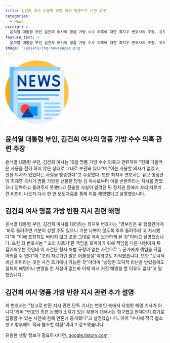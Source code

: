 ```yaml
---
title: 김건희 여사 디올백 반환 의사 방증으로 보관 요구
categories:
  - News
excerpt: >
  윤석열 대통령 부인 김건희 여사의 명품 가방 수수 의혹에 대한 최지우 변호사의 주장. 유모 행정관과 최재영 목사의 관련 진술에 대한 해명과 꼬리 자르기 비판에 대한 답변, 도덕적 비난 회피와 반환 지시 관련 사실에 대한 설명 등을 통해 거짓 해명이 없고 적극적인 협조를 약속한다는 내용. 김 여사가 반환 지시를 하긴 했지만, 돌려주지 못한 사실을 지난해 11월에 알게 된 것과 가방이 대통령실에 옮겨졌다는 진술이 추가됨.
feature_text: >
  윤석열 대통령 부인 김건희 여사의 명품 가방 수수 의혹에 대한 최지우 변호사의 주장. 유모 행정관과 최재영 목사의 관련 진술에 대한 해명과 꼬리 자르기 비판에 대한 답변, 도덕적 비난 회피와 반환 지시 관련 사실에 대한 설명 등을 통해 거짓 해명이 없고 적극적인 협조를 약속한다는 내용. 김 여사가 반환 지시를 하긴 했지만, 돌려주지 못한 사실을 지난해 11월에 알게 된 것과 가방이 대통령실에 옮겨졌다는 진술이 추가됨.
image: '/assets/img/newspaper.png'
---
```


<p><img src="/assets/img/newspaper.png" alt="kimp 속보" /></p>

<h2 data-ke-size="size26">윤석열 대통령 부인, 김건희 여사의 명품 가방 수수 의혹 관련 주장</h2>

<p data-ke-size="size16">윤석열 대통령 부인, 김건희 여사는 16일 명품 가방 수수 의혹과 관련하여 "현재 디올백은 사용을 전혀 하지 않은 상태로 그대로 보관돼 있다"며 "이는 사용할 의사가 없었고, 반환 의사가 있었다는 사실을 방증한다"고 주장했다. 또한 최지우 변호사는 유모 행정관이 최재영 목사가 명품 가방을 선물한 당일 김 여사로부터 이를 반환하라는 지시를 받았으나 깜빡하고 돌려주지 못했다고 진술한 사실이 알려진 뒤 정치권 등에서 꼬리 자르기란 비판이 나오자 다시 한 번 보도자료를 통해 이를 해명했다고 설명했습니다.</p>

<h2 data-ke-size="size26">김건희 여사 명품 가방 반환 지시 관련 해명</h2>

<p data-ke-size="size16">윤석열 대통령 부인, 김건희 여사를 대리하는 최지우 변호사는 "영부인은 유 행정관에게 '바로 돌려주면 기분이 상할 수도 있으니 기분 나쁘지 않도록 추후 돌려주라'고 지시했다"며 "이에 포장지도 버리지 않고 포장 그대로 계속 보관하게 된 것"이라고 설명했습니다. 또한 최 변호사는 "'꼬리 자르기'란 책임을 회피하기 위해 책임을 다른 사람에게 뒤집어씌우는 것인데 이 사건은 형사 처벌 규정이 없는 사건으로 누군가에게 책임을 뒤집어씌울 수 없다"며 "꼬리 자르기란 말은 어불성설"이라고도 지적했습니다. 또한 "도덕적 비난 회피라는 것은 사건 초기에나 가능한 것"이라며 "상당한 도덕적 비난을 받았음에도 일체의 해명이나 변명을 한 사실이 없는바 이제 와서 거짓 해명을 할 이유도 없다"고 말했습니다.<p>

<h2 data-ke-size="size26">김건희 여사 명품 가방 반환 지시 관련 추가 설명</h2>
<p data-ke-size="size16">최 변호사는 "참고로 반환 지시 관련 단독 기사는 변호인 측에서 요청한 해명 기사가 아니다"라며 "변호인 측은 논쟁의 소지가 있는 부분에 대해서는 함구했고 현재까지 증거로 입증할 수 있는 사안에 한해 언론에 공개했다"고 설명했습니다. 이어 "수사에 적극 협조했고 향후에도 적극 협조할 예정"이라고 강조했습니다.</p>
유용한 생활 정보가 필요하시다면, <a href="https://qoogle.tistory.com" rel="dofollow">qoogle.tistory.com</a>


